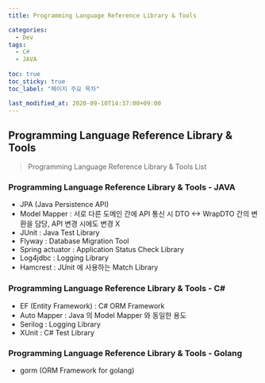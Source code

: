 ```yaml
---
title: Programming Language Reference Library & Tools

categories:
  - Dev
tags:
  - C#
  - JAVA
  
toc: true
toc_sticky: true
toc_label: "페이지 주요 목차"

last_modified_at: 2020-09-10T14:37:00+09:00
---
```


## Programming Language Reference Library & Tools ##

> Programming Language Reference Library & Tools List

### Programming Language Reference Library & Tools - JAVA ###

- JPA (Java Persistence API)
- Model Mapper : 서로 다른 도메인 간에 API 통신 시 DTO <-> WrapDTO 간의 변환을 담당, API 변경 시에도 변경 X
- JUnit : Java Test Library
- Flyway : Database Migration Tool
- Spring actuator : Application Status Check Library
- Log4jdbc : Logging Library
- Hamcrest : JUnit 에 사용하는 Match Library

### Programming Language Reference Library & Tools - C# ###

- EF (Entity Framework) : C# ORM Framework
- Auto Mapper : Java 의 Model Mapper 와 동일한 용도
- Serilog : Logging Library
- XUnit : C# Test Library

### Programming Language Reference Library & Tools - Golang ###

- gorm (ORM Framework for golang)
